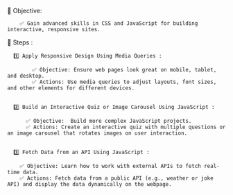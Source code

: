 📑 Objective:

        ✅ Gain advanced skills in CSS and JavaScript for building interactive, responsive sites.
        

📝 Steps :

      1️⃣ Apply Responsive Design Using Media Queries :
      
            ✅ Objective: Ensure web pages look great on mobile, tablet, and desktop.
            ✅ Actions: Use media queries to adjust layouts, font sizes, and other elements for different devices.
            

      2️⃣ Build an Interactive Quiz or Image Carousel Using JavaScript :
      
          ✅ Objective:  Build more complex JavaScript projects.       
          ✅ Actions: Create an interactive quiz with multiple questions or an image carousel that rotates images on user interaction.
          

      3️⃣ Fetch Data from an API Using JavaScript :
      
        ✅ Objective: Learn how to work with external APIs to fetch real-time data.         
        ✅ Actions: Fetch data from a public API (e.g., weather or joke API) and display the data dynamically on the webpage.
